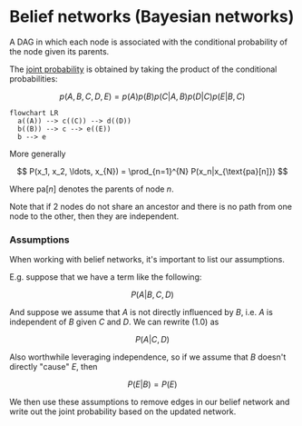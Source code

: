 # Belief networks (Bayesian networks)

A DAG in which each node is associated with the conditional probability of the
node given its parents.

The [joint probability](202210090914.md) is obtained by taking the product of the conditional
probabilities:

$$
p(A,B,C,D,E) = p(A)p(B)p(C|A,B)p(D|C)p(E|B,C)
$$

```mermaid
flowchart LR
  a((A)) --> c((C)) --> d((D))
  b((B)) --> c --> e((E))
  b --> e
```

More generally

$$
P(x_1, x_2, \ldots, x_{N}) = \prod_{n=1}^{N} P(x_n|x_{\text{pa}[n]})
$$

Where $\text{pa}[n]$ denotes the parents of node $n$.

Note that if 2 nodes do not share an ancestor and there is no path from one node
to the other, then they are independent.

### Assumptions

When working with belief networks, it's important to list our assumptions.

E.g. suppose that we have a term like the following:

$$
\tag{1.0} P(A|B, C, D)
$$

And suppose we assume that $A$ is not directly influenced by $B$, i.e. $A$ is independent of $B$ given $C$ and $D$. We can rewrite
(1.0) as

$$
P(A|C, D)
$$

Also worthwhile leveraging independence, so if we assume that $B$ doesn't directly
"cause" $E$, then

$$
P(E|B) = P(E)
$$

We then use these assumptions to remove edges in our belief network and write
out the joint probability based on the updated network.
